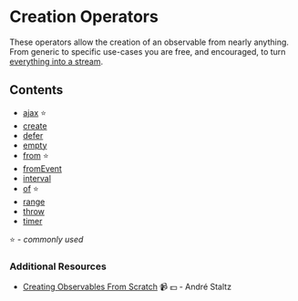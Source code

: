 # Creation Operators

These operators allow the creation of an observable from nearly anything. From
generic to specific use-cases you are free, and encouraged, to turn
[everything into a stream](http://slides.com/robwormald/everything-is-a-stream#/).

## Contents

- [ajax](ajax.md) :star:
- [create](create.md)
- [defer](defer.md)
- [empty](empty.md)
- [from](from.md) :star:
- [fromEvent](fromevent.md)
- [interval](interval.md)
- [of](of.md) :star:
- [range](range.md)
- [throw](throw.md)
- [timer](timer.md)

:star: - _commonly used_

### Additional Resources

- [Creating Observables From Scratch](https://egghead.io/courses/rxjs-beyond-the-basics-creating-observables-from-scratch)
  :video_camera: :dollar: - André Staltz
